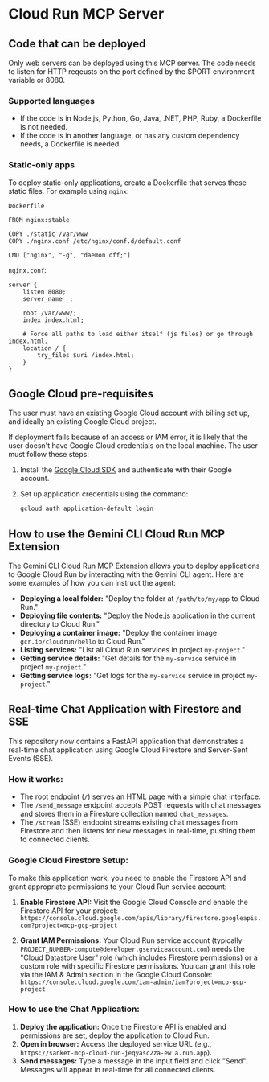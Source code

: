 # Cloud Run MCP Server

## Code that can be deployed

Only web servers can be deployed using this MCP server.
The code needs to listen for HTTP reqeusts on the port defined by the $PORT environment variable or 8080.

### Supported languages

- If the code is in Node.js, Python, Go, Java, .NET, PHP, Ruby, a Dockerfile is not needed.
- If the code is in another language, or has any custom dependency needs, a Dockerfile is needed.

### Static-only apps

To deploy static-only applications, create a Dockerfile that serves these static files. For example using `nginx`:

`Dockerfile`

```
FROM nginx:stable

COPY ./static /var/www
COPY ./nginx.conf /etc/nginx/conf.d/default.conf

CMD ["nginx", "-g", "daemon off;"]
```

`nginx.conf`:

```
server {
    listen 8080;
    server_name _;

    root /var/www/;
    index index.html;

    # Force all paths to load either itself (js files) or go through index.html.
    location / {
        try_files $uri /index.html;
    }
}
```

## Google Cloud pre-requisites

The user must have an existing Google Cloud account with billing set up, and ideally an existing Google Cloud project.

If deployment fails because of an access or IAM error, it is likely that the user doesn't have Google Cloud credentials on the local machine.
The user must follow these steps:

1. Install the [Google Cloud SDK](https://cloud.google.com/sdk/docs/install) and authenticate with their Google account.

2. Set up application credentials using the command:
   ```bash
   gcloud auth application-default login
   ```

## How to use the Gemini CLI Cloud Run MCP Extension

The Gemini CLI Cloud Run MCP Extension allows you to deploy applications to Google Cloud Run by interacting with the Gemini CLI agent. Here are some examples of how you can instruct the agent:

- **Deploying a local folder:** "Deploy the folder at `/path/to/my/app` to Cloud Run."
- **Deploying file contents:** "Deploy the Node.js application in the current directory to Cloud Run."
- **Deploying a container image:** "Deploy the container image `gcr.io/cloudrun/hello` to Cloud Run."
- **Listing services:** "List all Cloud Run services in project `my-project`."
- **Getting service details:** "Get details for the `my-service` service in project `my-project`."
- **Getting service logs:** "Get logs for the `my-service` service in project `my-project`."

## Real-time Chat Application with Firestore and SSE

This repository now contains a FastAPI application that demonstrates a real-time chat application using Google Cloud Firestore and Server-Sent Events (SSE).

### How it works:
-   The root endpoint (`/`) serves an HTML page with a simple chat interface.
-   The `/send_message` endpoint accepts POST requests with chat messages and stores them in a Firestore collection named `chat_messages`.
-   The `/stream` (SSE) endpoint streams existing chat messages from Firestore and then listens for new messages in real-time, pushing them to connected clients.

### Google Cloud Firestore Setup:

To make this application work, you need to enable the Firestore API and grant appropriate permissions to your Cloud Run service account:

1.  **Enable Firestore API:**
    Visit the Google Cloud Console and enable the Firestore API for your project:
    `https://console.cloud.google.com/apis/library/firestore.googleapis.com?project=mcp-gcp-project`

2.  **Grant IAM Permissions:**
    Your Cloud Run service account (typically `PROJECT_NUMBER-compute@developer.gserviceaccount.com`) needs the "Cloud Datastore User" role (which includes Firestore permissions) or a custom role with specific Firestore permissions.
    You can grant this role via the IAM & Admin section in the Google Cloud Console:
    `https://console.cloud.google.com/iam-admin/iam?project=mcp-gcp-project`

### How to use the Chat Application:

1.  **Deploy the application:** Once the Firestore API is enabled and permissions are set, deploy the application to Cloud Run.
2.  **Open in browser:** Access the deployed service URL (e.g., `https://sanket-mcp-cloud-run-jeqyasc2za-ew.a.run.app`).
3.  **Send messages:** Type a message in the input field and click "Send". Messages will appear in real-time for all connected clients.

